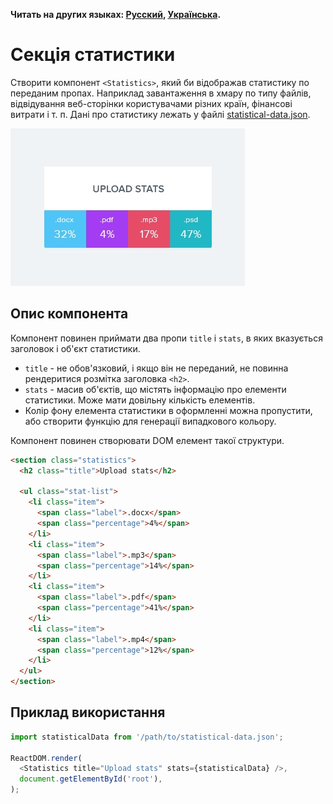 **Читать на других языках: [Русский](README.md), [Українська](README.ua.md).**

# Секція статистики

Створити компонент `<Statistics>`, який би відображав статистику по переданим
пропах. Наприклад завантаження в хмару по типу файлів, відвідування веб-сторінки
користувачами різних країн, фінансові витрати і т. п. Дані про статистику лежать
у файлі
[statistical-data.json](../../src/components/data/statistical-data.json).

![profile preview](./preview.jpg)

## Опис компонента

Компонент повинен приймати два пропи `title` і `stats`, в яких вказується
заголовок і об'єкт статистики.

- `title` - не обов'язковий, і якщо він не переданий, не повинна рендеритися
  розмітка заголовка `<h2>`.
- `stats` - масив об'єктів, що містять інформацію про елементи статистики. Може
  мати довільну кількість елементів.
- Колір фону елемента статистики в оформленні можна пропустити, або створити
  функцію для генерації випадкового кольору.

Компонент повинен створювати DOM елемент такої структури.

```html
<section class="statistics">
  <h2 class="title">Upload stats</h2>

  <ul class="stat-list">
    <li class="item">
      <span class="label">.docx</span>
      <span class="percentage">4%</span>
    </li>
    <li class="item">
      <span class="label">.mp3</span>
      <span class="percentage">14%</span>
    </li>
    <li class="item">
      <span class="label">.pdf</span>
      <span class="percentage">41%</span>
    </li>
    <li class="item">
      <span class="label">.mp4</span>
      <span class="percentage">12%</span>
    </li>
  </ul>
</section>
```

## Приклад використання

```js
import statisticalData from '/path/to/statistical-data.json';

ReactDOM.render(
  <Statistics title="Upload stats" stats={statisticalData} />,
  document.getElementById('root'),
);
```

